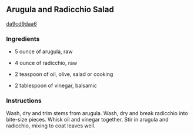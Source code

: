 ## Arugula and Radicchio Salad

[da9cd9daa6](http://cooking.nytimes.com/recipes/7804)

### Ingredients

 - 5 ounce of arugula, raw

 - 4 ounce of radicchio, raw

 - 2 teaspoon of oil, olive, salad or cooking

 - 2 tablespoon of vinegar, balsamic

### Instructions

Wash, dry and trim stems from arugula. Wash, dry and break radicchio into bite-size pieces. Whisk oil and vinegar together. Stir in arugula and radicchio, mixing to coat leaves well.